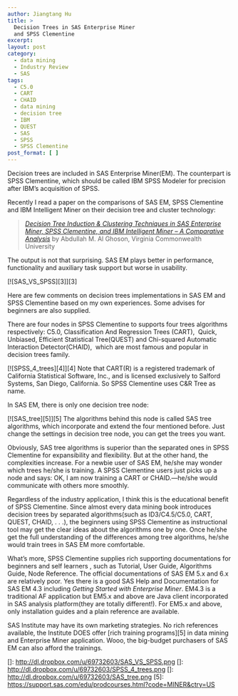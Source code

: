 ```yaml
---
author: Jiangtang Hu
title: >
  Decision Trees in SAS Enterprise Miner
  and SPSS Clementine
excerpt:
layout: post
category:
  - data mining
  - Industry Review
  - SAS
tags:
  - C5.0
  - CART
  - CHAID
  - data mining
  - decision tree
  - IBM
  - QUEST
  - SAS
  - SPSS
  - SPSS Clementine
post_format: [ ]
---
```

Decision trees are included in SAS Enterprise Miner(EM). The counterpart is SPSS Clementine, which should be called IBM SPSS Modeler for precision after IBM’s acquisition of SPSS.

Recently I read a paper on the comparisons of SAS EM, SPSS Clementine and IBM Intelligent Miner on their decision tree and cluster technology:

> *[Decision Tree Induction & Clustering Techniques in SAS Enterprise Miner, SPSS Clementine, and IBM Intelligent Miner – A Comparative Analysis][1]* by Abdullah M. Al Ghoson, Virginia Commonwealth University 

The output is not that surprising. SAS EM plays better in performance, functionality and auxiliary task support but worse in usability.

[![SAS_VS_SPSS][3]][3] 

Here are few comments on decision trees implementations in SAS EM and SPSS Clementine based on my own experiences. Some advises for beginners are also supplied.

There are four nodes in SPSS Clementine to supports four trees algorithms respectively: C5.0, Classification And Regression Trees (CART),  Quick, Unbiased, Efficient Statistical Tree(QUEST) and Chi-squared Automatic Interaction Detector(CHAID),  which are most famous and popular in decision trees family.

[![SPSS_4_trees][4]][4] Note that CART(R) is a registered trademark of California Statistical Software, Inc., and is licensed exclusively to Salford Systems, San Diego, California. So SPSS Clementine uses C&R Tree as name.

In SAS EM, there is only one decision tree node:

[![SAS_tree][5]][5] The algorithms behind this node is called SAS tree algorithms, which incorporate and extend the four mentioned before. Just change the settings in decision tree node, you can get the trees you want. 

Obviously, SAS tree algorithms is superior than the separated ones in SPSS Clementine for expansibility and flexibility. But at the other hand, the complexities increase. For a newbie user of SAS EM, he/she may wonder which trees he/she is training. A SPSS Clementine users just picks up a node and says: OK, I am now training a CART or CHAID.—he/she would communicate with others more smoothly.

Regardless of the industry application, I think this is the educational benefit of SPSS Clementine. Since almost every data mining book introduces decision trees by separated algorithms(such as ID3/C4.5/C5.0, CART, QUEST, CHAID, . . .), the beginners using SPSS Clementine as instructional tool may get the clear ideas about the algorithms one by one. Once he/she get the full understanding of the differences among tree algorithms, he/she would train trees in SAS EM more comfortable.

What’s more, SPSS Clementine supplies rich supporting documentations for beginners and self learners , such as Tutorial, User Guide, Algorithms Guide, Node Reference. The official documentations of SAS EM 5.x and 6.x are relatively poor. Yes there is a good SAS Help and Documentation for SAS EM 4.3 including *Getting Started with Enterprise Miner*. EM4.3 is a traditional AF application but EM5.x and above are Java client incorporated in SAS analysis platform(they are totally different!). For EM5.x and above, only installation guides and a plain reference are available.

SAS Institute may have its own marketing strategies. No rich references available, the Institute DOES offer [rich training programs][5] in data mining and Enterprise Miner application. Wooo, the big-budget purchasers of SAS EM can also afford the trainings.

 [1]: http://www.gimi.us/CLUTE_INSTITUTE/ORLANDO_2010/Article%2520452.pdf
 []: http://dl.dropbox.com/u/69732603/SAS_VS_SPSS.png
 []: http://dl.dropbox.com/u/69732603/SPSS_4_trees.png
 []: http://dl.dropbox.com/u/69732603/SAS_tree.png
 [5]: https://support.sas.com/edu/prodcourses.html?code=MINER&ctry=US